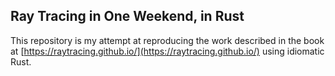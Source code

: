 ## Ray Tracing in One Weekend, in Rust

This repository is my attempt at reproducing the work described in the book at [https://raytracing.github.io/](https://raytracing.github.io/) using idiomatic Rust. 